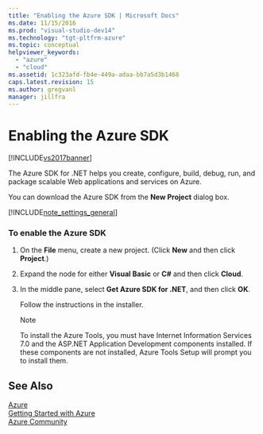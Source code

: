 ```yaml
---
title: "Enabling the Azure SDK | Microsoft Docs"
ms.date: 11/15/2016
ms.prod: "visual-studio-dev14"
ms.technology: "tgt-pltfrm-azure"
ms.topic: conceptual
helpviewer_keywords: 
  - "azure"
  - "cloud"
ms.assetid: 1c323afd-fb4e-449a-adaa-bb7a5d3b1468
caps.latest.revision: 15
ms.author: gregvanl
manager: jillfra
---
```

# Enabling the Azure SDK
[!INCLUDE[vs2017banner](../includes/vs2017banner.md)]

The Azure SDK for .NET helps you create, configure, build, debug, run, and package scalable Web applications and services on Azure.  
  
 You can download the Azure SDK from the **New Project** dialog box.  
  
 [!INCLUDE[note_settings_general](../includes/note-settings-general-md.md)]  
  
### To enable the Azure SDK  
  
1. On the **File** menu, create a new project. (Click **New** and then click **Project**.)  
  
2. Expand the node for either **Visual Basic** or **C#** and then click **Cloud**.  
  
3. In the middle pane, select **Get Azure SDK for .NET**, and then click **OK**.  
  
     Follow the instructions in the installer.  
  
    > [!NOTE]
    >  To install the Azure Tools, you must have Internet Information Services 7.0 and the ASP.NET Application Development components installed. If these components are not installed, Azure Tools Setup will prompt you to install them.  
  
## See Also  
 [Azure](https://azure.microsoft.com/)   
 [Getting Started with Azure](https://azure.microsoft.com/get-started/)   
 [Azure Community](https://azure.microsoft.com/support/community/)
